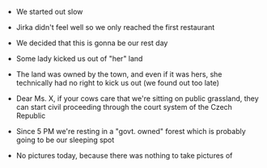 - We started out slow
- Jirka didn't feel well so we only reached the first restaurant
- We decided that this is gonna be our rest day
- Some lady kicked us out of "her" land
- The land was owned by the town, and even if it was hers, she technically had no right to kick us out (we found out too late)
- Dear Ms. X, if your cows care that we're sitting on public grassland, they can start civil proceeding through the court system of the Czech Republic
- Since 5 PM we're resting in a "govt. owned" forest which is probably going to be our sleeping spot

- No pictures today, because there was nothing to take pictures of
